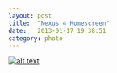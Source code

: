 ```yaml
---
layout: post
title:  "Nexus 4 Homescreen"
date:   2013-01-17 19:38:51
category: photo
---
```


[![alt text](http://i.imgur.com/fByfd.jpg "Title")](http://i.imgur.com/fByfd.jpg)